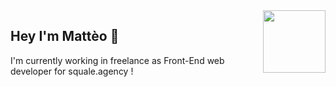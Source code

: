 <img width="100" align='right' style="float:right;" src="https://media1.tenor.com/images/4f0a48e9ca005beb43e9a1f23eba01b5/tenor.gif" />

## Hey I'm Mattèo 🌴

I'm currently working in freelance as Front-End web developer for squale.agency !
